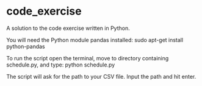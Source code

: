 # code_exercise
A solution to the code exercise written in Python.

You will need the Python module pandas installed:
sudo apt-get install python-pandas

To run the script open the terminal, move to directory containing schedule.py, and type: 
python schedule.py

The script will ask for the path to your CSV file. Input the path and hit enter.
